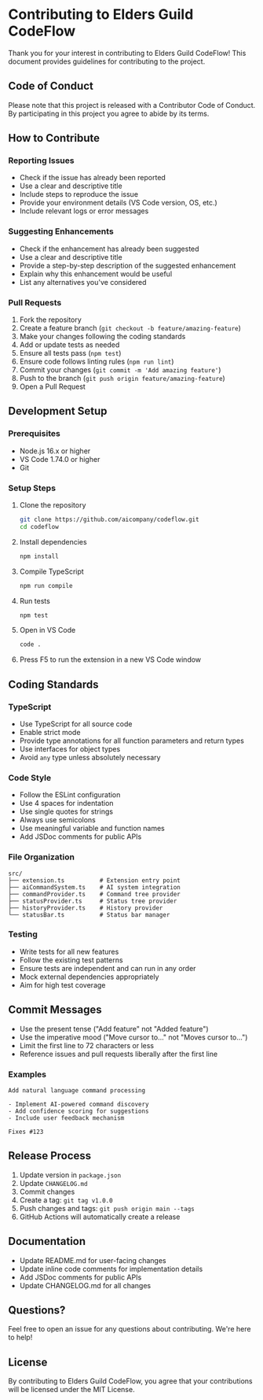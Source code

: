 # Contributing to Elders Guild CodeFlow

Thank you for your interest in contributing to Elders Guild CodeFlow! This document provides guidelines for contributing to the project.

## Code of Conduct

Please note that this project is released with a Contributor Code of Conduct. By participating in this project you agree to abide by its terms.

## How to Contribute

### Reporting Issues

- Check if the issue has already been reported
- Use a clear and descriptive title
- Include steps to reproduce the issue
- Provide your environment details (VS Code version, OS, etc.)
- Include relevant logs or error messages

### Suggesting Enhancements

- Check if the enhancement has already been suggested
- Use a clear and descriptive title
- Provide a step-by-step description of the suggested enhancement
- Explain why this enhancement would be useful
- List any alternatives you've considered

### Pull Requests

1. Fork the repository
2. Create a feature branch (`git checkout -b feature/amazing-feature`)
3. Make your changes following the coding standards
4. Add or update tests as needed
5. Ensure all tests pass (`npm test`)
6. Ensure code follows linting rules (`npm run lint`)
7. Commit your changes (`git commit -m 'Add amazing feature'`)
8. Push to the branch (`git push origin feature/amazing-feature`)
9. Open a Pull Request

## Development Setup

### Prerequisites

- Node.js 16.x or higher
- VS Code 1.74.0 or higher
- Git

### Setup Steps

1. Clone the repository
   ```bash
   git clone https://github.com/aicompany/codeflow.git
   cd codeflow
   ```

2. Install dependencies
   ```bash
   npm install
   ```

3. Compile TypeScript
   ```bash
   npm run compile
   ```

4. Run tests
   ```bash
   npm test
   ```

5. Open in VS Code
   ```bash
   code .
   ```

6. Press F5 to run the extension in a new VS Code window

## Coding Standards

### TypeScript

- Use TypeScript for all source code
- Enable strict mode
- Provide type annotations for all function parameters and return types
- Use interfaces for object types
- Avoid `any` type unless absolutely necessary

### Code Style

- Follow the ESLint configuration
- Use 4 spaces for indentation
- Use single quotes for strings
- Always use semicolons
- Use meaningful variable and function names
- Add JSDoc comments for public APIs

### File Organization

```
src/
├── extension.ts          # Extension entry point
├── aiCommandSystem.ts    # AI system integration
├── commandProvider.ts    # Command tree provider
├── statusProvider.ts     # Status tree provider
├── historyProvider.ts    # History provider
└── statusBar.ts          # Status bar manager
```

### Testing

- Write tests for all new features
- Follow the existing test patterns
- Ensure tests are independent and can run in any order
- Mock external dependencies appropriately
- Aim for high test coverage

## Commit Messages

- Use the present tense ("Add feature" not "Added feature")
- Use the imperative mood ("Move cursor to..." not "Moves cursor to...")
- Limit the first line to 72 characters or less
- Reference issues and pull requests liberally after the first line

### Examples

```
Add natural language command processing

- Implement AI-powered command discovery
- Add confidence scoring for suggestions
- Include user feedback mechanism

Fixes #123
```

## Release Process

1. Update version in `package.json`
2. Update `CHANGELOG.md`
3. Commit changes
4. Create a tag: `git tag v1.0.0`
5. Push changes and tags: `git push origin main --tags`
6. GitHub Actions will automatically create a release

## Documentation

- Update README.md for user-facing changes
- Update inline code comments for implementation details
- Add JSDoc comments for public APIs
- Update CHANGELOG.md for all changes

## Questions?

Feel free to open an issue for any questions about contributing. We're here to help!

## License

By contributing to Elders Guild CodeFlow, you agree that your contributions will be licensed under the MIT License.